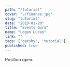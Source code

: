 ```yaml
---
path: "/tutorial"
cover: "./finance.jpg"
slug: "tutorial"
date: "2019-01-20"
title: "Events Guru"
name: "Logan Lucas"
link: ""
tags: ['gatsby', 'tutorial']
published: true
---
```


Position open. 
